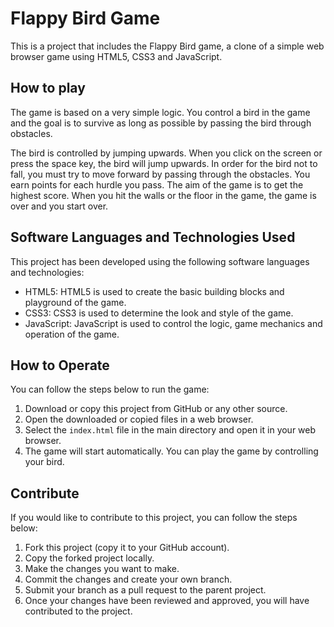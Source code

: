 # Flappy Bird Game

This is a project that includes the Flappy Bird game, a clone of a simple web browser game using HTML5, CSS3 and JavaScript.

## How to play

The game is based on a very simple logic. You control a bird in the game and the goal is to survive as long as possible by passing the bird through obstacles.

The bird is controlled by jumping upwards. When you click on the screen or press the space key, the bird will jump upwards. In order for the bird not to fall, you must try to move forward by passing through the obstacles. You earn points for each hurdle you pass. The aim of the game is to get the highest score. When you hit the walls or the floor in the game, the game is over and you start over.

## Software Languages ​​and Technologies Used

This project has been developed using the following software languages ​​and technologies:

- HTML5: HTML5 is used to create the basic building blocks and playground of the game.
- CSS3: CSS3 is used to determine the look and style of the game.
- JavaScript: JavaScript is used to control the logic, game mechanics and operation of the game.

## How to Operate

You can follow the steps below to run the game:

1. Download or copy this project from GitHub or any other source.
2. Open the downloaded or copied files in a web browser.
3. Select the `index.html` file in the main directory and open it in your web browser.
4. The game will start automatically. You can play the game by controlling your bird.

## Contribute

If you would like to contribute to this project, you can follow the steps below:

1. Fork this project (copy it to your GitHub account).
2. Copy the forked project locally.
3. Make the changes you want to make.
4. Commit the changes and create your own branch.
5. Submit your branch as a pull request to the parent project.
6. Once your changes have been reviewed and approved, you will have contributed to the project.
